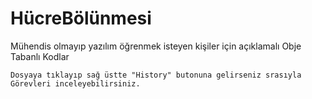 
# HücreBölünmesi

Mühendis olmayıp yazılım öğrenmek isteyen kişiler için açıklamalı Obje Tabanlı Kodlar

    Dosyaya tıklayıp sağ üstte "History" butonuna gelirseniz srasıyla Görevleri inceleyebilirsiniz. 
    
